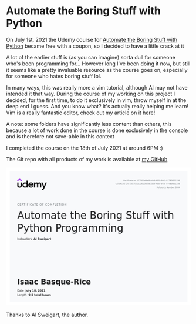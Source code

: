 # Automate the Boring Stuff with Python

On July 1st, 2021 the Udemy course for [Automate the Boring Stuff with Python](https://automatetheboringstuff.com/) became free with a coupon, so I decided to have a little crack at it

A lot of the earlier stuff is (as you can imagine) sorta dull for someone who's been programming for... However long I've been doing it now, but still it seems like a pretty invaluable resource as the course goes on, especially for someone who hates boring stuff lol.

In many ways, this was really more a vim tutorial, although Al may not have intended it that way. During the course of my working on this project I decided, for the first time, to do it exclusively in vim, throw myself in at the deep end I guess. And you know what? It's actually really helping me learn! Vim is a really fantastic editor, check out my article on it [here](https://IBRice101.github.io/HacksocWIki/vim)!

A note: some folders have significantly less content than others, this because a lot of work done in the course is done exclusively in the console and is therefore not save-able in this context

I completed the course on the 18th of July 2021 at around 6PM :)

The Git repo with all products of my work is available at [my GitHub](https://github.com/IBRice101/automate-the-boring-stuff)

![My Certificate of Completion](media/Certificate.jpg)

Thanks to Al Sweigart, the author.
